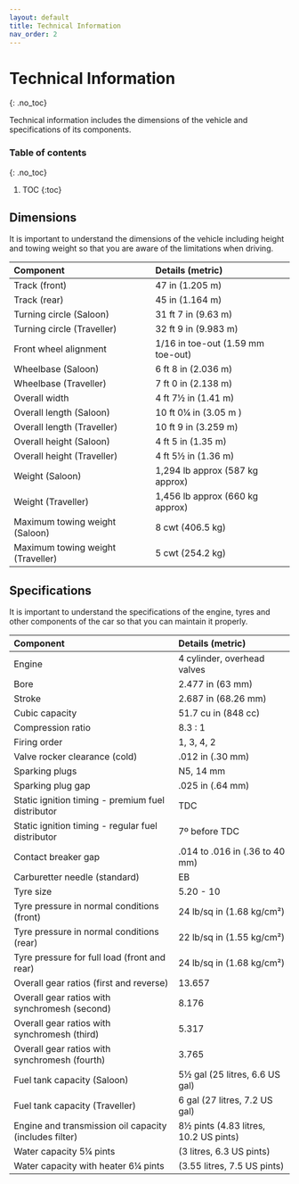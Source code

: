 ```yaml
---
layout: default
title: Technical Information
nav_order: 2
---
```


# Technical Information
{: .no_toc}

Technical information includes the dimensions of the vehicle and specifications of its components.

### Table of contents
{: .no_toc}

1. TOC
{:toc}

## Dimensions

It is important to understand the dimensions of the vehicle including height and towing weight so that you are aware of the limitations when driving.

| Component | Details (metric) |
|:----------|:-----------------|
| Track (front) | 47 in (1.205 m) |
| Track (rear) | 45 in (1.164 m) |
| Turning circle (Saloon) | 31 ft 7 in (9.63 m) |
| Turning circle (Traveller) | 32 ft 9 in (9.983 m) |
| Front wheel alignment | 1/16 in toe-out (1.59 mm toe-out) |
| Wheelbase (Saloon) | 6 ft 8 in (2.036 m) |
| Wheelbase (Traveller) | 7 ft 0 in (2.138 m) |
| Overall width | 4 ft 7½ in (1.41 m) |
| Overall length (Saloon) | 10 ft 0¼ in (3.05 m ) |
| Overall length (Traveller) | 10 ft 9 in (3.259 m) |
| Overall height (Saloon) | 4 ft 5 in (1.35 m) |
| Overall height (Traveller) | 4 ft 5½ in (1.36 m) |
| Weight (Saloon) | 1,294 lb approx (587 kg approx) |
| Weight (Traveller) | 1,456 lb approx (660 kg approx) |
| Maximum towing weight (Saloon) | 8 cwt (406.5 kg) |
| Maximum towing weight (Traveller) | 5 cwt (254.2 kg) |

## Specifications

It is important to understand the specifications of the engine, tyres and other components of the car so that you can maintain it properly.

| Component | Details (metric) |
|:----------|:-----------------|
| Engine | 4 cylinder, overhead valves |
| Bore | 2.477 in (63 mm) |
| Stroke | 2.687 in (68.26 mm) |
| Cubic capacity | 51.7 cu in (848 cc) |
| Compression ratio | 8.3 : 1 |
| Firing order | 1, 3, 4, 2 |
| Valve rocker clearance (cold) | .012 in (.30 mm) |
| Sparking plugs | N5, 14 mm |
| Sparking plug gap | .025 in (.64 mm) |
| Static ignition timing - premium fuel distributor | TDC |
| Static ignition timing - regular fuel distributor | 7º before TDC |
| Contact breaker gap | .014 to .016 in (.36 to 40 mm) |
| Carburetter needle (standard) | EB |
| Tyre size | 5.20 - 10 |
| Tyre pressure in normal conditions (front) | 24 lb/sq in (1.68 kg/cm²) |
| Tyre pressure in normal conditions (rear) | 22 lb/sq in (1.55 kg/cm²) |
| Tyre pressure for full load (front and rear) | 24 lb/sq in (1.68 kg/cm²) |
| Overall gear ratios (first and reverse) | 13.657 |
| Overall gear ratios with synchromesh (second) | 8.176 |
| Overall gear ratios with synchromesh (third) | 5.317 |
| Overall gear ratios with synchromesh (fourth) | 3.765 |
| Fuel tank capacity (Saloon) | 5½ gal (25 litres, 6.6 US gal) |
| Fuel tank capacity (Traveller) | 6 gal (27 litres, 7.2 US gal) |
| Engine and transmission oil capacity (includes filter) | 8½ pints (4.83 litres, 10.2 US pints) |
| Water capacity 5¼ pints | (3 litres, 6.3 US pints) |
| Water capacity with heater 6¼ pints | (3.55 litres, 7.5 US pints) |